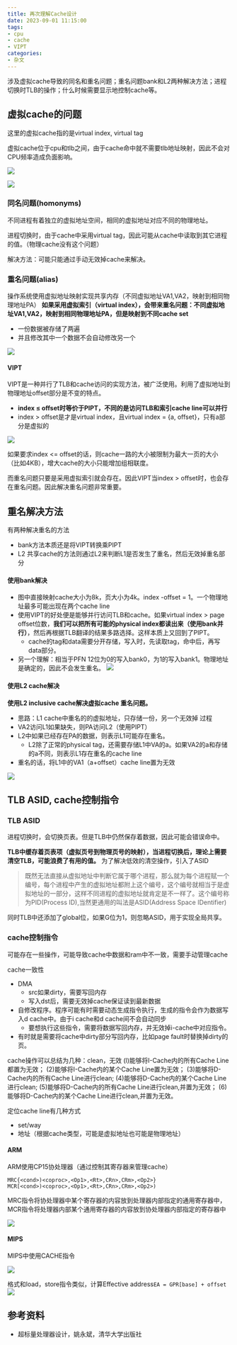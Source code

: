 ```yaml
---
title: 再次理解Cache设计
date: 2023-09-01 11:15:00
tags:
- cpu
- cache
- VIPT
categories:
- 杂文
---
```


涉及虚拟cache导致的同名和重名问题；重名问题bank和L2两种解决方法；进程切换时TLB的操作；什么时候需要显示地控制cache等。

<!-- more -->
## 虚拟cache的问题

这里的虚拟cache指的是virtual index, virtual tag

虚拟cache位于cpu和tlb之间，由于cache命中就不需要tlb地址映射，因此不会对CPU频率造成负面影响。

![](https://raw.githubusercontent.com/TheRainstorm/.image-bed/main/20230901112851.png)

![](https://raw.githubusercontent.com/TheRainstorm/.image-bed/main/20230901112840.png)
### 同名问题(homonyms)

不同进程有着独立的虚拟地址空间，相同的虚拟地址对应不同的物理地址。

进程切换时，由于cache中采用virtual tag，因此可能从cache中读取到其它进程的值。（物理cache没有这个问题）

解决方法：可能只能通过手动无效掉cache来解决。
### 重名问题(alias)

操作系统使用虚拟地址映射实现共享内存（不同虚拟地址VA1,VA2，映射到相同物理地址PA）
**如果采用虚拟索引（virtual index），会带来重名问题：不同虚拟地址VA1,VA2，映射到相同物理地址PA，但是映射到不同cache set**
- 一份数据被存储了两遍
- 并且修改其中一个数据不会自动修改另一个

![](https://raw.githubusercontent.com/TheRainstorm/.image-bed/main/20230901113513.png)
#### VIPT

VIPT是一种并行了TLB和cache访问的实现方法，被广泛使用。利用了虚拟地址到物理地址offset部分是不变的特点。
- **index ≤ offset时等价于PIPT，不同的是访问TLB和索引cache line可以并行**
- index > offset是才是virtual index，且virtual index = {a, offset}，只有a部分是虚拟的

![](https://raw.githubusercontent.com/TheRainstorm/.image-bed/main/20230901113445.png)

如果要求index <= offset的话，则cache一路的大小被限制为最大一页的大小（比如4KB），增大cache的大小只能增加组相联度。

而重名问题只要是采用虚拟索引就会存在。因此VIPT当index > offset时，也会存在重名问题。因此解决重名问题非常重要。
## 重名解决方法

有两种解决重名的方法
- bank方法本质还是将VIPT转换乘PIPT
- L2 共享cache的方法则通过L2来判断L1是否发生了重名，然后无效掉重名部分
#### 使用bank解决

- 图中直接映射cache大小为8k，页大小为4k。index -offset = 1。一个物理地址最多可能出现在两个cache line
- 使用VIPT的好处便是能够并行访问TLB和cache。如果virtual index > page offset位数，**我们可以把所有可能的physical index都读出来（使用bank并行）**，然后再根据TLB翻译的结果多路选择。这样本质上又回到了PIPT。
  - cache的tag和data需要分开存储，写入时，先读取tag，命中后，再写data部分。
- 另一个理解：相当于PFN 12位为0的写入bank0，为1的写入bank1。物理地址是确定的，因此不会发生重名。
![](https://raw.githubusercontent.com/TheRainstorm/.image-bed/main/20230901102407.png)

#### 使用L2 cache解决

**使用L2 inclusive cache解决虚拟cache 重名问题。**
- 思路：L1 cache中重名的的虚拟地址，只存储一份，另一个无效掉
过程
- VA2访问L1如果缺失，则PA访问L2（使用PIPT）
- L2中如果已经存在PA的数据，则表示L1可能存在重名。
    - L2除了正常的physical tag，还需要存储L1中VA的a。如果VA2的a和存储的a不同，则表示L1存在重名的cache line
- 重名的话，将L1中的VA1（a+offset）cache line置为无效

![](https://raw.githubusercontent.com/TheRainstorm/.image-bed/main/20230831193427.png)

## TLB ASID, cache控制指令

### TLB ASID

进程切换时，会切换页表。但是TLB中仍然保存着数据，因此可能会错误命中。

**TLB中缓存着页表项（虚拟页号到物理页号的映射），当进程切换后，理论上需要清空TLB，可能浪费了有用的值。**
为了解决低效的清空操作，引入了ASID
> 既然无法直接从虚拟地址中判断它属于哪个进程，那么就为每个进程赋一个编号，每个进程中产生的虚拟地址都附上这个编号，这个编号就相当于是虚拟地址的一部分，这样不同进程的虚拟地址就肯定是不一样了。这个编号称为PID(Process ID),当然更通用的叫法是ASID(Address Space IDentifier)

同时TLB中还添加了global位，如果G位为1，则忽略ASID，用于实现全局共享。
### cache控制指令

可能存在一些操作，可能导致cache中数据和ram中不一致，需要手动管理cache

cache一致性
- DMA
  - src如果dirty，需要写回内存
  - 写入dst后，需要无效掉cache保证读到最新数据
- 自修改程序。程序可能有时需要动态生成指令执行，生成的指令会作为数据写入d cache中。由于i cache和d cache间不会自动同步
  - 要想执行这些指令，需要将数据写回内存，并无效掉i-cache中对应指令。
- 有时就是需要将cache中dirty部分写回内存，比如page fault时替换掉dirty的页。

cache操作可以总结为几种：clean，无效
(l)能够将I-Cache内的所有Cache Line都置为无效；
(2)能够将I-Cache内的某个Cache Line置为无效；
(3)能够将D-Cache内的所有Cache Line进行clean;
(4)能够将D-Cache内的某个Cache Line进行clean;
(5)能够将D-Cache内的所有Cache Line进行clean,并置为无效；
(6)能够将D-Cache内的某个Cache Line进行clean,并置为无效。

定位cache line有几种方式
- set/way
- 地址（根据cache类型，可能是虚拟地址也可能是物理地址）

#### ARM

ARM使用CP15协处理器（通过控制其寄存器来管理cache）

```
MRC{<cond>)<coproc>,<Op1>,<Rt>,CRn>,CRm>,<Op2>}
MCR[<cond>)<coproc>,<Op1>,<Rt>,CRn>,CRm>,<Op2>)
```

MRC指令将协处理器中某个寄存器的内容放到处理器内部指定的通用寄存器中，
MCR指令将处理器内部某个通用寄存器的内容放到协处理器内部指定的寄存器中

![](https://raw.githubusercontent.com/TheRainstorm/.image-bed/main/20230901111355.png)
#### MIPS
MIPS中使用CACHE指令

![](https://raw.githubusercontent.com/TheRainstorm/.image-bed/main/20230901111019.png)

格式和load，store指令类似，计算Effective address`EA = GPR[base] + offset`
![](https://raw.githubusercontent.com/TheRainstorm/.image-bed/main/20230901111033.png)


## 参考资料

- 超标量处理器设计，姚永斌，清华大学出版社
